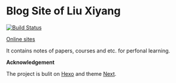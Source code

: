# Blog Site of Liu Xiyang

[![Build Status](https://travis-ci.com/liuxiyang641/liuxiyang641.github.io.svg?branch=hexo)](https://travis-ci.com/liuxiyang641/liuxiyang641.github.io)

[Online sites](https://liuxiyang641.github.io/)

It contains notes of papers, courses and etc. for perfonal learning.

**Acknowledgement**

The project is bulit on [Hexo](https://hexo.io/) and theme [Next](https://theme-next.js.org/).

 
